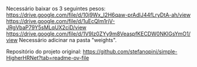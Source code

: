 Necessário baixar os 3 seguintes pesos:
https://drive.google.com/file/d/10j9Wx_I2H6qaw-prAdlJ44fLryDtA-ah/view
https://drive.google.com/file/d/1uEcQlm1rjV-JRgVbaP79Y5sMLqUX2ciD/view
https://drive.google.com/file/d/1V9Iz0ZYy9m8VeaspfKECDW0NKlGsYmO1/view
Necessário adicinar na pasta "weights".

Repositório do projeto original:
https://github.com/stefanopini/simple-HigherHRNet?tab=readme-ov-file
